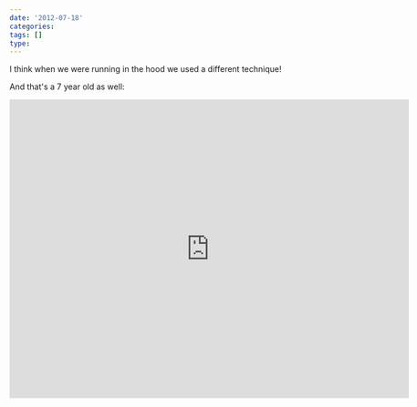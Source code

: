 ```yaml
---
date: '2012-07-18'
categories:
tags: []
type: 
---
```

I think when we were running in the hood we used a different technique! 

And that's a 7 year old as well:


<iframe 
	class="youtube-player" 
	width="700" 
	height="525" 
	src="http://www.youtube.com/embed/aESIBM94xzk?start=53" 
	frameborder="0" 
	allowfullscreen
>
</iframe>